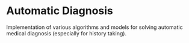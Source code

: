 # Automatic Diagnosis

Implementation of various algorithms and models for solving automatic medical diagnosis (especially for history taking).